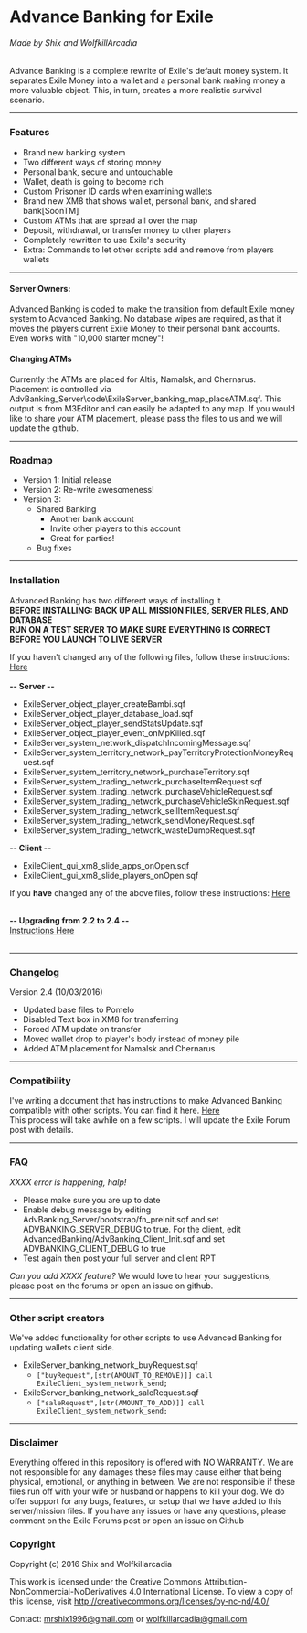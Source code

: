 # Advance Banking for Exile
###### Made by Shix and WolfkillArcadia
Advance Banking is a complete rewrite of Exile's default money system. It separates Exile Money into a wallet and a personal bank making money a more valuable object. This, in turn, creates a more realistic survival scenario.

---

### Features
* Brand new banking system
* Two different ways of storing money
* Personal bank, secure and untouchable
* Wallet, death is going to become rich
* Custom Prisoner ID cards when examining wallets
* Brand new XM8 that shows wallet, personal bank, and shared bank[SoonTM]
* Custom ATMs that are spread all over the map
* Deposit, withdrawal, or transfer money to other players
* Completely rewritten to use Exile's security
* Extra: Commands to let other scripts add and remove from players wallets

---

#### Server Owners:
Advanced Banking is coded to make the transition from default Exile money system to Advanced Banking. No database wipes are required, as that it moves the players current Exile Money to their personal bank accounts. Even works with "10,000 starter money"!

#### Changing ATMs
Currently the ATMs are placed for Altis, Namalsk, and Chernarus. Placement is controlled via AdvBanking_Server\code\ExileServer_banking_map_placeATM.sqf. This output is from M3Editor and can easily be adapted to any map. If you would like to share your ATM placement, please pass the files to us and we will update the github.

---

### Roadmap
* Version 1: Initial release
* Version 2: Re-write awesomeness!
* Version 3:
    * Shared Banking
        * Another bank account
        * Invite other players to this account
        * Great for parties!
    * Bug fixes

---

### Installation
Advanced Banking has two different ways of installing it.<br>
**BEFORE INSTALLING: BACK UP ALL MISSION FILES, SERVER FILES, AND DATABASE**<br>
**RUN ON A TEST SERVER TO MAKE SURE EVERYTHING IS CORRECT BEFORE YOU LAUNCH TO LIVE SERVER**

If you haven't changed any of the following files, follow these instructions: [Here](https://github.com/WolfkillArcadia/AdvancedBanking/blob/master/FreshServerInstallation.md)<br><br>
**-- Server --**

* ExileServer_object_player_createBambi.sqf
* ExileServer_object_player_database_load.sqf
* ExileServer_object_player_sendStatsUpdate.sqf
* ExileServer_object_player_event_onMpKilled.sqf
* ExileServer_system_network_dispatchIncomingMessage.sqf
* ExileServer_system_territory_network_payTerritoryProtectionMoneyRequest.sqf
* ExileServer_system_territory_network_purchaseTerritory.sqf
* ExileServer_system_trading_network_purchaseItemRequest.sqf
* ExileServer_system_trading_network_purchaseVehicleRequest.sqf
* ExileServer_system_trading_network_purchaseVehicleSkinRequest.sqf
* ExileServer_system_trading_network_sellItemRequest.sqf
* ExileServer_system_trading_network_sendMoneyRequest.sqf
* ExileServer_system_trading_network_wasteDumpRequest.sqf

**-- Client --**

* ExileClient_gui_xm8_slide_apps_onOpen.sqf
* ExileClient_gui_xm8_slide_players_onOpen.sqf

If you **have** changed any of the above files, follow these instructions: [Here](https://github.com/WolfkillArcadia/AdvancedBanking/blob/master/ModdedServerInstallation.md)<br><br>

**-- Upgrading from 2.2 to 2.4 --**<br>
[Instructions Here](https://github.com/WolfkillArcadia/AdvancedBanking/blob/master/Update2.2to2.4.md)<br><br>

---

### Changelog
Version 2.4 (10/03/2016)
* Updated base files to Pomelo
* Disabled Text box in XM8 for transferring
* Forced ATM update on transfer
* Moved wallet drop to player's body instead of money pile
* Added ATM placement for Namalsk and Chernarus

---

### Compatibility
I've writing a document that has instructions to make Advanced Banking compatible with other scripts. You can find it here. [Here](https://github.com/WolfkillArcadia/AdvancedBanking/blob/master/compatibility.md)<br>
This process will take awhile on a few scripts. I will update the Exile Forum post with details.

---

### FAQ
*XXXX error is happening, halp!*
* Please make sure you are up to date
* Enable debug message by editing AdvBanking_Server/bootstrap/fn_preInit.sqf and set ADVBANKING_SERVER_DEBUG to true. For the client, edit AdvancedBanking/AdvBanking_Client_Init.sqf and set ADVBANKING_CLIENT_DEBUG to true
* Test again then post your full server and client RPT

*Can you add XXXX feature?*
We would love to hear your suggestions, please post on the forums or open an issue on github.

---

### Other script creators
We've added functionality for other scripts to use Advanced Banking for updating wallets client side.
* ExileServer_banking_network_buyRequest.sqf
    * `["buyRequest",[str(AMOUNT_TO_REMOVE)]] call ExileClient_system_network_send;`
* ExileServer_banking_network_saleRequest.sqf
    * `["saleRequest",[str(AMOUNT_TO_ADD)]] call ExileClient_system_network_send;`

---


### Disclaimer
Everything offered in this repository is offered with NO WARRANTY. We are not responsible for any damages these files may cause either that being physical, emotional, or anything in between. We are not responsible if these files run off with your wife or husband or happens to kill your dog. We do offer support for any bugs, features, or setup that we have added to this server/mission files. If you have any issues or have any questions, please comment on the Exile Forums post or open an issue on Github

### Copyright
Copyright (c) 2016 Shix and Wolfkillarcadia

This work is licensed under the Creative Commons Attribution-NonCommercial-NoDerivatives 4.0 International License.
To view a copy of this license, visit http://creativecommons.org/licenses/by-nc-nd/4.0/

Contact: mrshix1996@gmail.com or wolfkillarcadia@gmail.com
